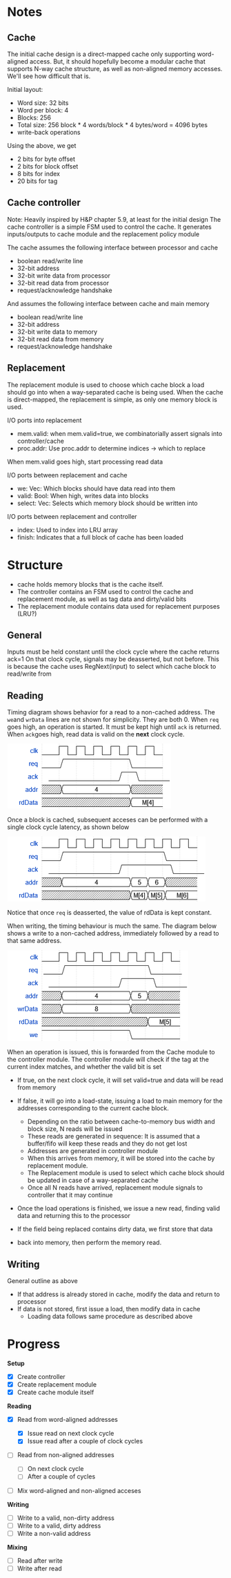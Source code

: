 # Notes

## Cache
The initial cache design is a direct-mapped cache only supporting word-aligned access.
But, it should hopefully become a modular cache that supports N-way cache structure,
as well as non-aligned memory accesses. We'll see how difficult that is.

Initial layout:
- Word size: 32 bits
- Word per block: 4
- Blocks: 256
- Total size: 256 block * 4 words/block * 4 bytes/word = 4096 bytes
- write-back operations

Using the above, we get
- 2 bits for byte offset
- 2 bits for block offset
- 8 bits for index
- 20 bits for tag


## Cache controller
Note: Heavily inspired by H&P chapter 5.9, at least for the initial design
The cache controller is a simple FSM used to control the cache. It generates inputs/outputs to
cache module and the replacement policy module

The cache assumes the following interface between processor and cache
- boolean read/write line
- 32-bit address
- 32-bit write data from processor
- 32-bit read data from processor
- request/acknowledge handshake

And assumes the following interface between cache and main memory
- boolean read/write line
- 32-bit address
- 32-bit write data to memory
- 32-bit read data from memory
- request/acknowledge handshake

## Replacement
The replacement module is used to choose which cache block a load should
go into when a way-separated cache is being used. When the cache is direct-mapped,
the replacement is simple, as only one memory block is used.

I/O ports into replacement
- mem.valid: when mem.valid=true, we combinatorially assert signals into controller/cache
- proc.addr: Use proc.addr to determine indices -> which to replace

When mem.valid goes high, start processing read data


I/O ports between replacement and cache
- we: Vec: Which blocks should have data read into them
- valid: Bool: When high, writes data into blocks
- select: Vec: Selects which memory block should be written into

I/O ports between replacement and controller
- index: Used to index into LRU array
- finish: Indicates that a full block of cache has been loaded

# Structure
- cache holds memory blocks that is the cache itself. 
- The controller contains an FSM used to control the cache and replacement module, as well as tag data and dirty/valid bits
- The replacement module contains data used for replacement purposes (LRU?)

## General
Inputs must be held constant until the clock cycle where the cache returns ack=1
On that clock cycle, signals may be deasserted, but not before. 
This is because the cache uses RegNext(input) to select which cache block to read/write from


## Reading
Timing diagram shows behavior for a read to a non-cached address. The `we`and `wrData` 
lines are not shown for simplicity. They are both 0.
When `req` goes high, an operation is started. It must be kept high until `ack` is returned.
When `ack`goes high, read data is valid on the **next** clock cycle.

![Read to a non-cached address](single-read.png)

Once a block is cached, subsequent acceses can be performed with a single clock cycle
latency, as shown below

![Read to a non-cached address followed by cached addresses](multi-read.png)

Notice that once `req` is deasserted, the value of rdData is kept constant.

When writing, the timing behaviour is much the same. The diagram below shows a write
to a non-cached address, immediately followed by a read to that same address.

![Writing to a non-cached address followed by a read from the same address](read-after-write.png)

When an operation is issued, this is forwarded from the Cache module to 
the controller module. The controller module will check if the tag
at the current index matches, and whether the valid bit is set
- If true, on the next clock cycle, it will set valid=true and data will
  be read from memory
- If false, it will go into a load-state, issuing a load to main memory for
  the addresses corresponding to the current cache block.
  - Depending on the ratio between cache-to-memory bus width and block size, N reads will be issued
  - These reads are generated in sequence: It is assumed that a buffer/fifo will keep these reads and they do not get lost
  - Addresses are generated in controller module
  - When this arrives from memory, it will be stored into the cache by replacement module.
  - The Replacement module is used to select which cache block should be updated
    in case of a way-separated cache
  - Once all N reads have arrived, replacement module signals to controller that it may continue
- Once the load operations is finished, we issue a new read, finding
  valid data and returning this to the processor

- If the field being replaced contains dirty data, we first store that data
- back into memory, then perform the memory read. 

## Writing
General outline as above
- If that address is already stored in cache, modify the data and return to processor
- If data is not stored, first issue a load, then modify data in cache
  - Loading data follows same procedure as described above

# Progress

**Setup**
 - [x] Create controller
 - [x] Create replacement module
 - [x] Create cache module itself

**Reading**   
 - [x] Read from word-aligned addresses
   - [x] Issue read on next clock cycle
   - [x] Issue read after a couple of clock cycles
 - [ ] Read from non-aligned addresses
   - [ ] On next clock cycle
   - [ ] After a couple of cycles
 - [ ] Mix word-aligned and non-aligned acceses


**Writing**
- [ ] Write to a valid, non-dirty address
- [ ] Write to a valid, dirty address
- [ ] Write a non-valid address

**Mixing**
- [ ] Read after write
- [ ] Write after read
